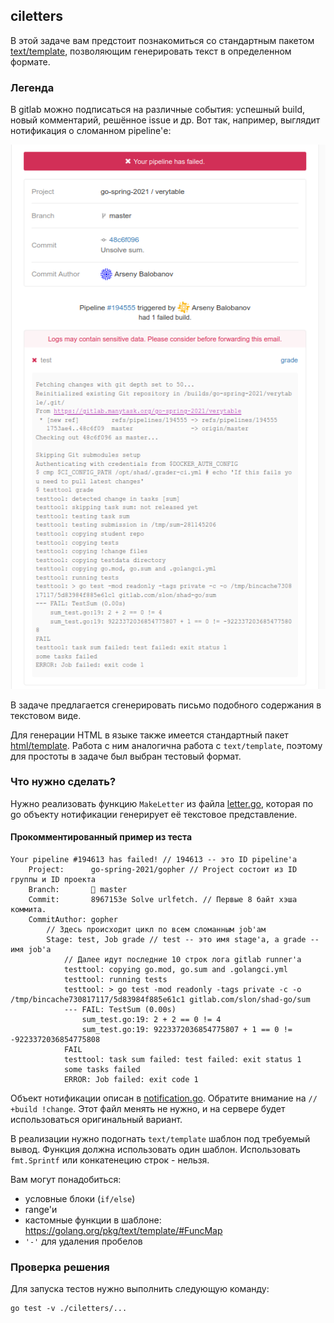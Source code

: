 ## ciletters

В этой задаче вам предстоит познакомиться со стандартным пакетом [text/template](https://golang.org/pkg/text/template/),
позволяющим генерировать текст в определенном формате.

### Легенда

В gitlab можно подписаться на различные события: успешный build, новый комментарий, решённое issue и др.
Вот так, например, выглядит нотификация о сломанном pipeline'е:

![Image description](assets/notification.png)

В задаче предлагается сгенерировать письмо подобного содержания в текстовом виде.

Для генерации HTML в языке также имеется стандартный пакет [html/template](https://golang.org/pkg/html/template/).
Работа с ним аналогична работа с `text/template`, поэтому для простоты в задаче был выбран тестовый формат.

### Что нужно сделать?

Нужно реализовать функцию `MakeLetter` из файла [letter.go](./letter.go),
которая по go объекту нотификации генерирует её текстовое представление.

#### Прокомментированный пример из теста
```
Your pipeline #194613 has failed! // 194613 -- это ID pipeline'а
    Project:      go-spring-2021/gopher // Project состоит из ID группы и ID проекта
    Branch:       🌿 master
    Commit:       8967153e Solve urlfetch. // Первые 8 байт хэша коммита.
    CommitAuthor: gopher
        // Здесь происходит цикл по всем сломанным job'ам
        Stage: test, Job grade // test -- это имя stage'а, а grade -- имя job'а
            // Далее идут последние 10 строк лога gitlab runner'а
            testtool: copying go.mod, go.sum and .golangci.yml
            testtool: running tests
            testtool: > go test -mod readonly -tags private -c -o /tmp/bincache730817117/5d83984f885e61c1 gitlab.com/slon/shad-go/sum
            --- FAIL: TestSum (0.00s)
                sum_test.go:19: 2 + 2 == 0 != 4
                sum_test.go:19: 9223372036854775807 + 1 == 0 != -9223372036854775808
            FAIL
            testtool: task sum failed: test failed: exit status 1
            some tasks failed
            ERROR: Job failed: exit code 1
```

Объект нотификации описан в [notification.go](notification.go).
Обратите внимание на `// +build !change`.
Этот файл менять не нужно, и на сервере будет использоваться оригинальный вариант.

В реализации нужно подогнать `text/template` шаблон под требуемый вывод. Функция должна использовать один шаблон.
Использовать `fmt.Sprintf` или конкатенецию строк - нельзя.

Вам могут понадобиться:
* условные блоки (`if/else`)
* range'и
* кастомные функции в шаблоне: https://golang.org/pkg/text/template/#FuncMap
* `'-'` для удаления пробелов

### Проверка решения

Для запуска тестов нужно выполнить следующую команду:
```
go test -v ./ciletters/...
```
